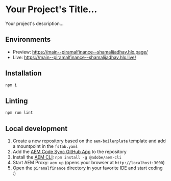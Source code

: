 # Your Project's Title...
Your project's description...

## Environments
- Preview: https://main--piramalfinance--shamalijadhav.hlx.page/
- Live: https://main--piramalfinance--shamalijadhav.hlx.live/

## Installation

```sh
npm i
```

## Linting

```sh
npm run lint
```

## Local development

1. Create a new repository based on the `aem-boilerplate` template and add a mountpoint in the `fstab.yaml`
1. Add the [AEM Code Sync GitHub App](https://github.com/apps/aem-code-sync) to the repository
1. Install the [AEM CLI](https://github.com/adobe/helix-cli): `npm install -g @adobe/aem-cli`
1. Start AEM Proxy: `aem up` (opens your browser at `http://localhost:3000`)
1. Open the `piramalfinance` directory in your favorite IDE and start coding :)
